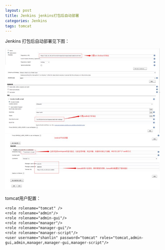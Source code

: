 ```yaml
---
layout: post
title: Jenkins jenkins打包后自动部署
categories: Jenkins
tags: tomcat
---
```


Jenkins 打包后自动部署见下图：

<img src="/media/img/jenkins-tomcat-1.jpg">

<img src="/media/img/jenkins-tomcat-2.jpg">

tomcat用户配置：

	<role rolename="tomcat" />  
	<role rolename="admin"/>  
	<role rolename="admin-gui"/>  
	<role rolename="manager"/>  
	<role rolename="manager-gui"/>  
	<role rolename="manager-script"/>  
	<user username="shanlin" password="tomcat" roles="tomcat,admin-gui,admin,manager,manager-gui,manager-script"/>  
	